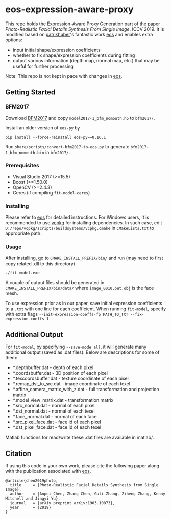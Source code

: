 # eos-expression-aware-proxy
This repo holds the Expression-Aware Proxy Generation part of the paper *Photo-Realistic Facial Details Synthesis From Single Image*, ICCV 2019. It is modified based on [patrikhuber](https://github.com/patrikhuber)'s fantastic work [eos](https://github.com/patrikhuber/eos) and enables extra options:

 - input initial shape/expression coefficients
 - whether to fix shape/expression coefficients during fitting
 - output various information (depth map, normal map, etc.) that may be useful for further processing

Note: This repo is not kept in pace with changes in [eos](https://github.com/patrikhuber/eos).

## Getting Started

### BFM2017
Download [BFM2017](https://faces.dmi.unibas.ch/bfm/bfm2017.html) and copy `model2017-1_bfm_nomouth.h5` to `bfm2017/`.

Install an older version of `eos-py` by
```
pip install --force-reinstall eos-py==0.16.1
```

Run `share/scripts/convert-bfm2017-to-eos.py` to generate `bfm2017-1_bfm_nomouth.bin` in `bfm2017/`.

### Prerequisites

 - Visual Studio 2017 (>=15.5)
 - Boost (>=1.50.0)
 - OpenCV (>=2.4.3)
 - Ceres (if compiling `fit-model-ceres`)

### Installing
Please refer to [eos](https://github.com/patrikhuber/eos) for detailed instructions. For Windows users, It is recommended to use [vcpkg](https://github.com/Microsoft/vcpkg/) for installing dependencies. In such case, edit `D:/repo/vcpkg/scripts/buildsystems/vcpkg.cmake` in `CMakeLists.txt` to appropriate path.

### Usage
After installing, go to `CMAKE_INSTALL_PREFIX/bin/`  and run (may need to first copy related .dll to this directory)
```
./fit-model.exe
```
A couple of output files should be generated in `CMAKE_INSTALL_PREFIX/bin/data/` where `image_0010.out.obj` is the face mesh.

To use expression prior as in our paper, save initial expression coefficients to a `.txt` with one line for each coefficient. When running `fit-model`, specify with extra flags
`--init-expression-coeffs-fp PATH_TO_TXT --fix-expression-coeffs 1`

## Additional Output
For `fit-model`, by specifying `--save-mode all`, it will generate many additional output (saved as .dat files). Below are descriptions for some of them:

 - *.depthbuffer.dat - depth of each pixel
 - *.coordsbuffer.dat - 3D position of each pixel
 - *.texcoordsbuffer.dat - texture coordinate of each pixel
 - *.remap_dst_to_src.dat - image coordinate of each texel
 - *.affine_camera_matrix_with_z.dat - full transformation and projection matrix
 - *.model_view_matrix.dat - transformation matrix
 - *.src_normal.dat - normal of each pixel
 - *.dst_normal.dat - normal of each texel
 - *.face_normal.dat - normal of each face
 - *.src_pixel_face.dat - face id of each pixel
 - *.dst_pixel_face.dat - face id of each texel

Matlab functions for read/write these .dat files are available in matlab/.

## Citation
If using this code in your own work, please cite the following paper along with the publication associated with [eos](https://github.com/patrikhuber/eos).
```
@article{chen2019photo,
  title     = {Photo-Realistic Facial Details Synthesis from Single Image},
  author    = {Anpei Chen, Zhang Chen, Guli Zhang, Ziheng Zhang, Kenny Mitchell and Jingyi Yu},
  journal   = {arXiv preprint arXiv:1903.10873},
  year      = {2019}
}
```

